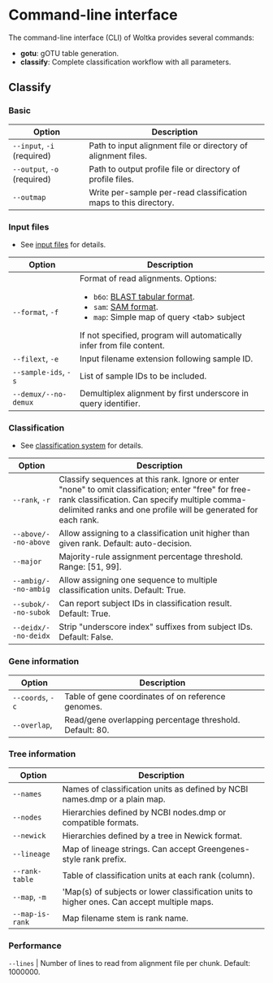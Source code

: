 # Command-line interface

The command-line interface (CLI) of Woltka provides several commands:

- **gotu**: gOTU table generation.
- **classify**: Complete classification workflow with all parameters.

## Classify

### Basic

Option | Description
--- | ---
`--input`, `-i` (required) | Path to input alignment file or directory of alignment files.
`--output`, `-o` (required) | Path to output profile file or directory of profile files.
`--outmap` | Write per-sample per-read classification maps to this directory.

### Input files

* See [input files](input.md) for details.

Option | Description
--- | ---
`--format`, `-f` | Format of read alignments. Options: <ul><li>`b6o`: [BLAST tabular format](https://www.ncbi.nlm.nih.gov/books/NBK279684/).</li><li>`sam`: [SAM format](https://samtools.github.io/hts-specs/SAMv1.pdf).</li><li>`map`: Simple map of query \<tab\> subject</li></ul>If not specified, program will automatically infer from file content.
`--filext`, `-e` | Input filename extension following sample ID.
`--sample-ids`, `-s` | List of sample IDs to be included.
`--demux/--no-demux` | Demultiplex alignment by first underscore in query identifier.

### Classification

* See [classification system](classify.md) for details.

Option | Description
--- | ---
`--rank`, `-r` | Classify sequences at this rank. Ignore or enter "none" to omit classification; enter "free" for free-rank classification. Can specify multiple comma-delimited ranks and one profile will be generated for each rank.
`--above/--no-above` | Allow assigning to a classification unit higher than given rank. Default: auto-decision.
`--major` | Majority-rule assignment percentage threshold. Range: [51, 99].
`--ambig/--no-ambig` | Allow assigning one sequence to multiple classification units. Default: True.
`--subok/--no-subok` | Can report subject IDs in classification result. Default: True.
`--deidx/--no-deidx` | Strip "underscore index" suffixes from subject IDs. Default: False.

### Gene information

Option | Description
--- | ---
`--coords`, `-c` | Table of gene coordinates of  on reference genomes.
`--overlap`, | Read/gene overlapping percentage threshold. Default: 80.

### Tree information

Option | Description
--- | ---
`--names` | Names of classification units as defined by NCBI names.dmp or a plain map.
`--nodes` | Hierarchies defined by NCBI nodes.dmp or compatible formats.
`--newick` | Hierarchies defined by a tree in Newick format.
`--lineage` | Map of lineage strings. Can accept Greengenes-style rank prefix.
`--rank-table` | Table of classification units at each rank (column).
`--map`, `-m` | 'Map(s) of subjects or lower classification units to higher ones. Can accept multiple maps.
`--map-is-rank` | Map filename stem is rank name.

### Performance
`--lines` | Number of lines to read from alignment file per chunk. Default: 1000000.
